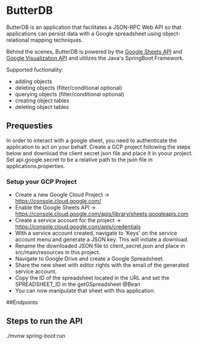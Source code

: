 # ButterDB
ButterDB is an application that facilitates a JSON-RPC Web API so that applications can persist data with a Google spreadsheet using object-relational mapping techniques.

Behind the scenes, ButterDB is powered by the [Google Sheets API](https://developers.google.com/sheets/api/reference/rest)
and [Google Visualization API](https://developers.google.com/chart/interactive/docs/reference) and utilizes the 
Java's SpringBoot Framework.

Supported fuctionality:
- adding objects
- deleting objects (filter/conditional optional)
- querying objects (filter/conditional optional)
- creating object tables
- deleting object tables

## Prequesties
In order to interact with a google sheet, you need to authenticate the application to act on your behalf.
Create a GCP project following the steps below and download the client secret json file and place it in yoour project. 
Set api.google.secret to be a relative path to the json file in applications.properties.

### Setup your GCP Project
- Create a new Google Cloud Project -> https://console.cloud.google.com/
- Enable the Google Sheets API -> https://console.cloud.google.com/apis/library/sheets.googleapis.com
- Create a service account for the project -> https://console.cloud.google.com/apis/credentials
- With a service account created, navigate to 'Keys' on the service account menu and generate a JSON key. This will initiate a download.
- Rename the downloaded JSON file to client_secret.json and place in src/main/resources in this project.
- Navigate to Google Drive and create a Google Spreadsheet. 
- Share the new sheet with editor rights with the email of the generated service account. 
- Copy the ID of the spreadsheet located in the URL and set the SPREADSHEET_ID in the getGSpreadsheet @Bean
- You can now manipulate that sheet with this application.

##Endpoints

## Steps to run the API
./mvnw spring-boot:run
